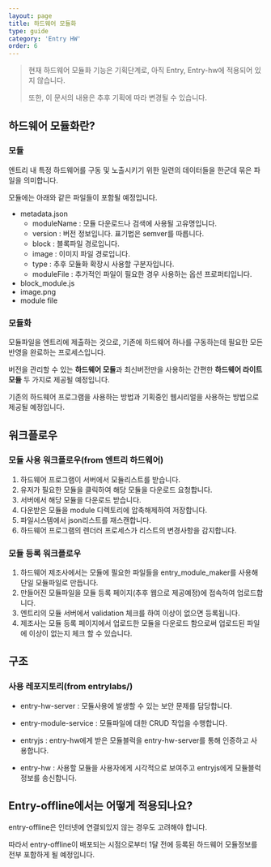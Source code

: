 ```yaml
---
layout: page
title: 하드웨어 모듈화
type: guide
category: 'Entry HW'
order: 6
---
```



> 현재 하드웨어 모듈화 기능은 기획단계로, 아직 Entry, Entry-hw에 적용되어 있지 않습니다.
>
> 또한, 이 문서의 내용은 추후 기획에 따라 변경될 수 있습니다.

## 하드웨어 모듈화란?

### 모듈

엔트리 내 특정 하드웨어를 구동 및 노출시키기 위한 일련의 데이터들을 한군데 묶은 파일을 의미합니다.

모듈에는 아래와 같은 파일들이 포함될 예정입니다.

- metadata.json
  - moduleName : 모듈 다운로드나 검색에 사용될 고유명입니다.
  - version : 버전 정보입니다. 표기법은 semver를 따릅니다.
  - block : 블록파일 경로입니다.
  - image : 이미지 파일 경로입니다. 
  - type : 추후 모듈화 확장시 사용할 구분자입니다.
  - moduleFile : 추가적인 파일이 필요한 경우 사용하는 옵션 프로퍼티입니다.
- block_module.js
- image.png
- module file



### 모듈화

모듈파일을 엔트리에 제출하는 것으로, 기존에 하드웨어 하나를 구동하는데 필요한 모든 반영을 완료하는 프로세스입니다.

버전을 관리할 수 있는 **하드웨어 모듈**과 최신버전만을 사용하는 간편한 **하드웨어 라이트 모듈** 두 가지로 제공될 예정입니다. 

기존의 하드웨어 프로그램을 사용하는 방법과 기획중인 웹시리얼을 사용하는 방법으로 제공될 예정입니다.





## 워크플로우

### 모듈 사용 워크플로우(from 엔트리 하드웨어)

1. 하드웨어 프로그램이 서버에서 모듈리스트를 받습니다.
2. 유저가 필요한 모듈을 클릭하여 해당 모듈을 다운로드 요청합니다.
3. 서버에서 해당 모듈을 다운로드 받습니다.
4. 다운받은 모듈을 module 디렉토리에 압축해제하여 저장합니다.
5. 파일시스템에서 json리스트를 재스캔합니다.
6. 하드웨어 프로그램의 렌더러 프로세스가 리스트의 변경사항을 감지합니다.



### 모듈 등록 워크플로우

1. 하드웨어 제조사에서는 모듈에 필요한 파일들을 entry_module_maker를 사용해 단일 모듈파일로 만듭니다.
2. 만들어진 모듈파일을 모듈 등록 페이지(추후 웹으로 제공예정)에 접속하여 업로드합니다.
3. 엔트리의 모듈 서버에서 validation 체크를 하여 이상이 없으면 등록됩니다.
4. 제조사는 모듈 등록 페이지에서 업로드한 모듈을 다운로드 함으로써 업로드된 파일에 이상이 없는지 체크 할 수 있습니다.



## 구조
### 사용 레포지토리(from entrylabs/)

- entry-hw-server : 모듈사용에 발생할 수 있는 보안 문제를 담당합니다.

- entry-module-service : 모듈파일에 대한 CRUD 작업을 수행합니다.

- entryjs : entry-hw에게 받은 모듈블럭을 entry-hw-server를 통해 인증하고 사용합니다.

- entry-hw : 사용할 모듈을 사용자에게 시각적으로 보여주고 entryjs에게 모듈블럭 정보를 송신합니다.



## Entry-offline에서는 어떻게 적용되나요?

entry-offline은 인터넷에 연결되있지 않는 경우도 고려해야 합니다. 

따라서 entry-offline이 배포되는 시점으로부터 1달 전에 등록된 하드웨어 모듈정보를 전부 포함하게 될 예정입니다.
